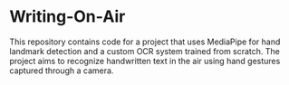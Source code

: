 # Writing-On-Air
This repository contains code for a project that uses MediaPipe for hand landmark detection and a custom OCR system trained from scratch. The project aims to recognize handwritten text in the air using hand gestures captured through a camera.
